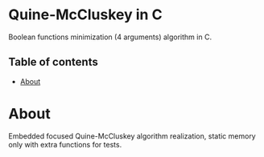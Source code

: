 # Quine-McCluskey in C

Boolean functions minimization (4 arguments) algorithm in C.

## Table of contents
- [About](#about)

# About

Embedded focused Quine-McCluskey algorithm realization, static memory only with extra functions for tests.
